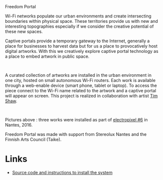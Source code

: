 <div class="container">
  <div class="title">Freedom Portal</div>
  <div class="content"><p>Wi-Fi networks populate our urban environments and create intersecting boundaries within physical space. These territories provide us with new and interesting topographies especially if we consider the creative potential of these new spaces.</p>
<p>Captive portals provide a temporary gateway to the Internet, generally a place for businesses to harvest data but for us a place to provocatively host digital artworks. With this we creatively explore captive portal technology as a place to embed artwork in public space.</p>
<p><img data-src="/images/projects/freedom-portal-5.jpg" style="width:32%" />
<img data-src="/images/projects/freedom-portal-6.jpg" style="width:32%" />
<img data-src="/images/projects/freedom-portal-7.jpg" style="width:32%" /></p>
<p>A curated collection of artworks are installed in the urban environment in one city, hosted on small autonomous Wi-Fi routers. Each work is available through a web-enable device (smart phone, tablet or laptop). To access the piece connect to the Wi-Fi name related to the artwork and a captive portal will appear on screen. This project is realized in collaboration with artist <a href="tim-shaw.net">Tim Shaw</a>.</p>
<p><img data-src="/images/projects/freedom-portal-2.jpg" style="width:32%" />
<img data-src="/images/projects/freedom-portal-3.jpg" style="width:32%" />
<img data-src="/images/projects/freedom-portal-4.jpg" style="width:32%" /></p>
<p>Pictures above : three works were installed as part of <a href="http://apo33.org/electropixel/index.php/2016/08/20/tim-shaw-sebastien-piquemal/">electropixel #6</a> in Nantes, 2016.</p>
<p>Freedom Portal was made with support from Stereolux Nantes and the Finnish Arts Council (Taike).</p>
<h1 id="links">Links</h1>
<ul>
<li><a href="https://github.com/sebpiq/FreedomPortal">Source code and instructions to install the system</a></li>
</ul>
</div>
</div>